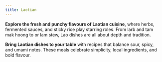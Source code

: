 ```yaml
---
title: Laotian
---
```


**Explore the fresh and punchy flavours of Laotian cuisine**, where herbs, fermented sauces, and sticky rice play starring roles. From larb and tam mak hoong to or lam stew, Lao dishes are all about depth and tradition.

**Bring Laotian dishes to your table** with recipes that balance sour, spicy, and umami notes. These meals celebrate simplicity, local ingredients, and bold flavour.
